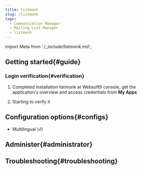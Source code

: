 ```yaml
---
title: listmonk
slug: /listmonk
tags:
  - Communication Manager
  - Mailing List Manager
  - listmonk
---
```


import Meta from './_include/listmonk.md';

<Meta name="meta" />

## Getting started{#guide}

### Login verification{#verification}

1. Completed installation listmonk at Websoft9 console, get the applicaiton's overview and access credentials from **My Apps**  

2. Starting to verify it

## Configuration options{#configs}

- Multilingual (√)

## Administer{#administrator}

## Troubleshooting{#troubleshooting}
